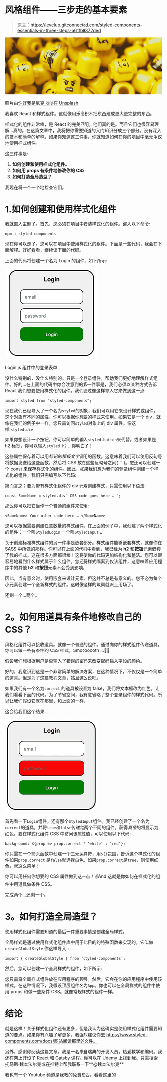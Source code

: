 # 风格组件——三步走的基本要素

> 原文：<https://levelup.gitconnected.com/styled-components-essentials-in-three-steps-a61fb9372ded>

![](img/2cf2d2879117cf8d08b64afaf850b189.png)

照片由[你好我是尼克·🇬🇧](https://unsplash.com/@helloimnik?utm_source=unsplash&utm_medium=referral&utm_content=creditCopyText)在 [Unsplash](https://unsplash.com/search/photos/lego-part?utm_source=unsplash&utm_medium=referral&utm_content=creditCopyText)

我喜欢 React 和样式组件。这就像用乐高积木把东西建成更大更完整的东西。

样式化的组件非常棒，是 React 的完美匹配。他们真的是。而且它们也很容易理解…真的。在这篇文章中，我将把你需要知道的入门知识分成三个部分。没有深入的技术和简单的解释。如果你知道这三件事，你就知道如何在你的项目中毫无争议地使用样式组件。

这三件事是:

1.  **如何创建和使用样式化组件。**
2.  **如何用 props 有条件地修改你的 CSS**
3.  **如何打造全局造型？**

我现在将一个一个地检查它们。

# 1.如何创建和使用样式化组件

我就直入主题了。首先，您必须在项目中安装样式化的组件。键入以下命令:

```
npm i styled-components
```

现在你可以走了。您可以在项目中使用样式化的组件。下面是一些代码，我会在下面解释。好好看看，继续读下面的代码。

上面的代码将创建一个名为 Login 的组件，如下所示:

![](img/43246cc7e2c599ad588a274e21512c24.png)

Login.js 组件中的登录表单

没什么特别的，没什么特别的。只是一个登录组件，帮助我们更好地理解样式组件。好的…在上面的代码中你会注意到的第一件事是，我们必须以某种方式告诉 React 我们想要使用样式化的组件。我们通过像这样导入它来做到这一点:

```
import styled from “styled-components”;
```

现在我们已经导入了一个名为`styled`的对象，我们可以用它来设计样式或组件。这个对象有不同的属性，你可以根据你想要的样式来使用。如果它是一个 div，就像在我们的例子中一样，您只需访问`styled`对象上的 div 属性。像这样:`styled.div`

如果你想设计一个按钮，你可以简单的输入`styled.button`来代替。或者如果是 h2 标签，你可以输入`styled.h2` …你明白了！

这些属性保存着可以用*标记的模板文字*调用的函数。这意味着我们可以使用反勾号将数据发送给这些函数，然后将 CSS 放在这些反勾号之间(````)。您还可以创建一个 const 来保存样式化的组件。因此，如果我们想为我们的登录组件创建一个样式化的组件，我们只需编写以下代码:

简而言之；要为带有样式化组件的 div 元素创建样式，只需使用以下语法:

```
const SomeName = styled.div` CSS code goes here … `;
```

那么你可以把它当作一个普通的组件来使用:

```
<SomeName> Your other code here … </SomeName>
```

您可以根据需要创建任意数量的样式组件。在上面的例子中，我创建了两个样式化的组件；一个叫`StyledLogin` 一个叫`StyledInput` **。**

关于创建标准样式组件的另一件事是嵌套部分。样式组件能够嵌套样式，就像你在 SASS 中所做的那样。你可以在上面的代码中看到，我已经为 **h2** 和**按钮**元素嵌套了我的样式。这在很多方面都很棒！这将使你的代码更加结构化和整洁。您可以很容易地看到什么样式属于什么组件。您还将样式隔离到仅该组件，这意味着应用程序中的其他 **h2** 和**按钮**元素不会受到影响。

因此，当有意义时，使用嵌套来设计元素。但这并不总是有意义的。您不必为每个小元素创建一个全新样式的组件。这时像这样的筑巢就派上用场了。

还剩一个…两个。

# **2。如何用道具有条件地修改自己的 CSS？**

风格化组件可以接收道具。就像一个普通的组件。通过向你的样式组件传递道具，你可以做一些有条件的 CSS 样式。Smooooooth …🏄‍♂️

假设我们想根据用户是否输入了错误的密码来改变密码输入字段的颜色。

好的，我意识到这是一个非常简单的解决方案，在这种情况下，不仅仅是一个简单的道具。但是为了这篇教程文章，姑且这么说吧。

如果我们有一个名为`correct` 的道具被设置为 false，我们将文本框改为红色。让我们看看下面的代码。为了节省空间，我有意省略了整个登录组件的样式代码。所以让我们假设它就在那里，和上面的一样。

这会给我们这个结果:

![](img/2b5e0ff0de95f4e823deb0c7c8a3c3ab.png)

首先看一下`Login`组件。还有那个`StyledInput`组件。我已经创建了一个名为`correct`的道具，并将`true`和`false`传递给两个不同的组件。获得*真值*的将显示为红色。要在样式化组件 CSS 中访问该属性值，可以使用以下代码:

```
background: ${prop => prop.correct ? ‘white’ : ‘red’};
```

你只需在一个箭头函数中创建一个三元运算符，用`${}`包围，告诉这个样式化的组件如果`prop.correct` 是`false`就选择白色。如果`prop.correct`是`true`，则使用红色。就这么简单！

你可以用任何你想要的 CSS 属性做到这一点！✌️And:这就是你如何在样式化的组件中用道具做条件 CSS。

完成两个…还剩一个。

# **3。如何打造全局造型？**

使用样式化组件需要知道的最后一件重要事情是创建全局样式。

全局样式是通过使用样式化组件库中用于此目的的特殊函数来实现的。它叫做`createGlobalStyle` 你这样导入 **:**

```
import { createGlobalStyle } from ‘styled-components’;
```

然后，您可以创建一个全局样式的组件，如下所示:

您只需将全局样式组件放在应用程序的顶层。然后，它会在你的应用程序中使用该样式。在这种情况下，我假设顶层组件名为`App`。你也可以在全局样式的组件中使用 props 和做一些条件 CSS。就像常规样式的组件一样。

# 结论

就是这样！关于样式化组件还有更多，但是我认为这确实是使用样式化组件需要知道的要点。如果你有兴趣了解更多，我强烈建议你去 https://www.styled-components.com/docs/网站阅读那里的文件。

另外，感谢你阅读这篇文章。我是一名来自瑞典的开发人员，热爱教学和编码。我还在网上开设了 React 和 Gatsby 课程。你可以在 Udemy 上找到我。只需搜索托马斯·魏本法尔克或在推特上帮我联系一下**@魏本法尔克**

我也有一个 Youtube 频道是我教的免费东西，看看这里的[](https://www.youtube.com/channel/UCnnnWy4UTYN258FfVGeXBbg)